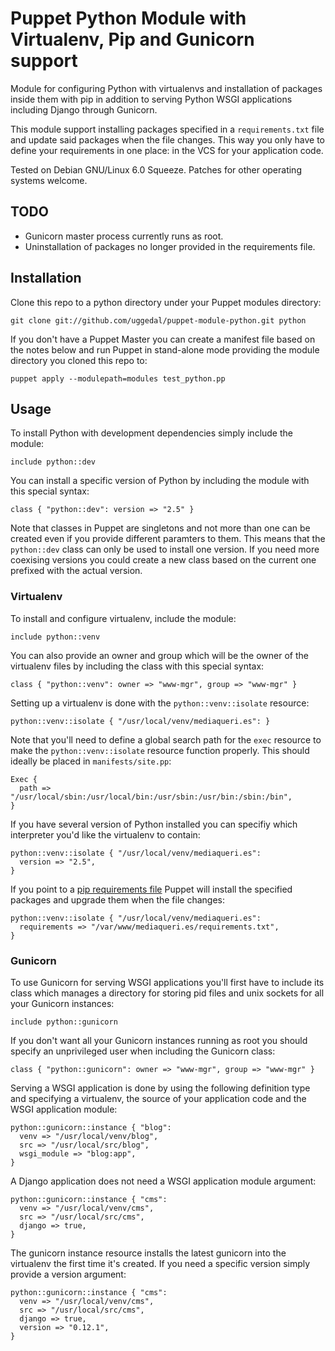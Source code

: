 Puppet Python Module with Virtualenv, Pip and Gunicorn support
==============================================================

Module for configuring Python with virtualenvs and installation
of packages inside them with pip in addition to serving
Python WSGI applications including Django through Gunicorn.

This module support installing packages specified in a
`requirements.txt` file and update said packages when the file
changes. This way you only have to define your requirements in
one place: in the VCS for your application code.

Tested on Debian GNU/Linux 6.0 Squeeze. Patches for other
operating systems welcome.


TODO
----

* Gunicorn master process currently runs as root.
* Uninstallation of packages no longer provided in the
  requirements file.


Installation
------------

Clone this repo to a python directory under your Puppet
modules directory:

    git clone git://github.com/uggedal/puppet-module-python.git python

If you don't have a Puppet Master you can create a manifest file
based on the notes below and run Puppet in stand-alone mode
providing the module directory you cloned this repo to:

    puppet apply --modulepath=modules test_python.pp


Usage
-----

To install Python with development dependencies simply include the
module:

    include python::dev

You can install a specific version of Python by including the
module with this special syntax:

    class { "python::dev": version => "2.5" }

Note that classes in Puppet are singletons and not more than one
can be created even if you provide different paramters to them.
This means that the `python::dev` class can only be used to install one
version. If you need more coexising versions you could create a new
class based on the current one prefixed with the actual version.


### Virtualenv

To install and configure virtualenv, include the module:

    include python::venv

You can also provide an owner and group which will be the owner
of the virtualenv files by including the class with this special syntax:

    class { "python::venv": owner => "www-mgr", group => "www-mgr" }

Setting up a virtualenv is done with the `python::venv::isolate`
resource:

    python::venv::isolate { "/usr/local/venv/mediaqueri.es": }

Note that you'll need to define a global search path for the `exec`
resource to make the `python::venv::isolate` resource function
properly. This should ideally be placed in `manifests/site.pp`:

    Exec {
      path => "/usr/local/sbin:/usr/local/bin:/usr/sbin:/usr/bin:/sbin:/bin",
    }

If you have several version of Python installed you can specifiy
which interpreter you'd like the virtualenv to contain:

    python::venv::isolate { "/usr/local/venv/mediaqueri.es":
      version => "2.5",
    }

If you point to a [pip requirements file][requirements.txt] Puppet will
install the specified packages and upgrade them when the file changes:

    python::venv::isolate { "/usr/local/venv/mediaqueri.es":
      requirements => "/var/www/mediaqueri.es/requirements.txt",
    }


### Gunicorn

To use Gunicorn for serving WSGI applications you'll first have to include
its class which manages a directory for storing pid files and unix sockets
for all your Gunicorn instances:

    include python::gunicorn

If you don't want all your Gunicorn instances running as root you should
specify an unprivileged user when including the Gunicorn class:

    class { "python::gunicorn": owner => "www-mgr", group => "www-mgr" }

Serving a WSGI application is done by using the following definition type
and specifying a virtualenv, the source of your application code and
the WSGI application module:

    python::gunicorn::instance { "blog":
      venv => "/usr/local/venv/blog",
      src => "/usr/local/src/blog",
      wsgi_module => "blog:app",
    }

A Django application does not need a WSGI application module argument:

    python::gunicorn::instance { "cms":
      venv => "/usr/local/venv/cms",
      src => "/usr/local/src/cms",
      django => true,
    }

The gunicorn instance resource installs the latest gunicorn into the
virtualenv the first time it's created. If you need a specific version
simply provide a version argument:

    python::gunicorn::instance { "cms":
      venv => "/usr/local/venv/cms",
      src => "/usr/local/src/cms",
      django => true,
      version => "0.12.1",
    }

[requirements.txt]: http://www.pip-installer.org/en/latest/requirement-format.html
